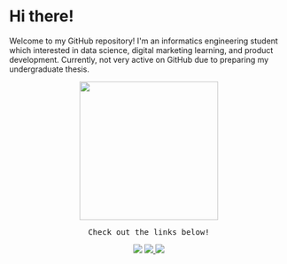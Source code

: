 # Hi there!

Welcome to my GitHub repository!
I'm an informatics engineering student which interested in data science, digital marketing learning, and product development. Currently, not very active on GitHub due to preparing my undergraduate thesis.

<p align="center">
  <img width="250" src="https://media.giphy.com/media/3o7TKs2XTu7R5DefUk/giphy.gif">
</p>

<p align="center"><samp>
Check out the links below!
  </samp>
</p>

<p align="center">
<a href= "https://www.linkedin.com/in/radityaphlv"><img src="https://img.icons8.com/windows/32/000000/linkedin.png"/></a>
<a href= "https://radityaphl.medium.com/"><img src="https://img.icons8.com/windows/32/000000/medium.png"/>
<a href= "https://github.com/radityaphl"><img src="https://img.icons8.com/windows/32/000000/github.png"/></a>
</p>
